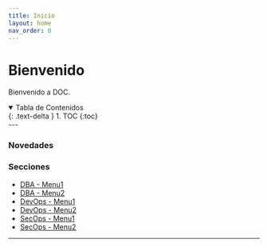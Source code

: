 ```yaml
---
title: Inicio
layout: home
nav_order: 0
---
```


# Bienvenido

Bienvenido a DOC.

<details open markdown="block">
  <summary>Tabla de Contenidos</summary>
  {: .text-delta }
1. TOC
{:toc}
</details>
---

### Novedades
### Secciones

- [DBA - Menu1](DBA/Menu1)
- [DBA - Menu2](DBA/Menu2)
- [DevOps - Menu1](DevOps/Menu1)
- [DevOps - Menu2](DevOps/Menu2)
- [SecOps - Menu1](SecOps/Menu1)
- [SecOps - Menu2](SecOps/Menu2)


---



